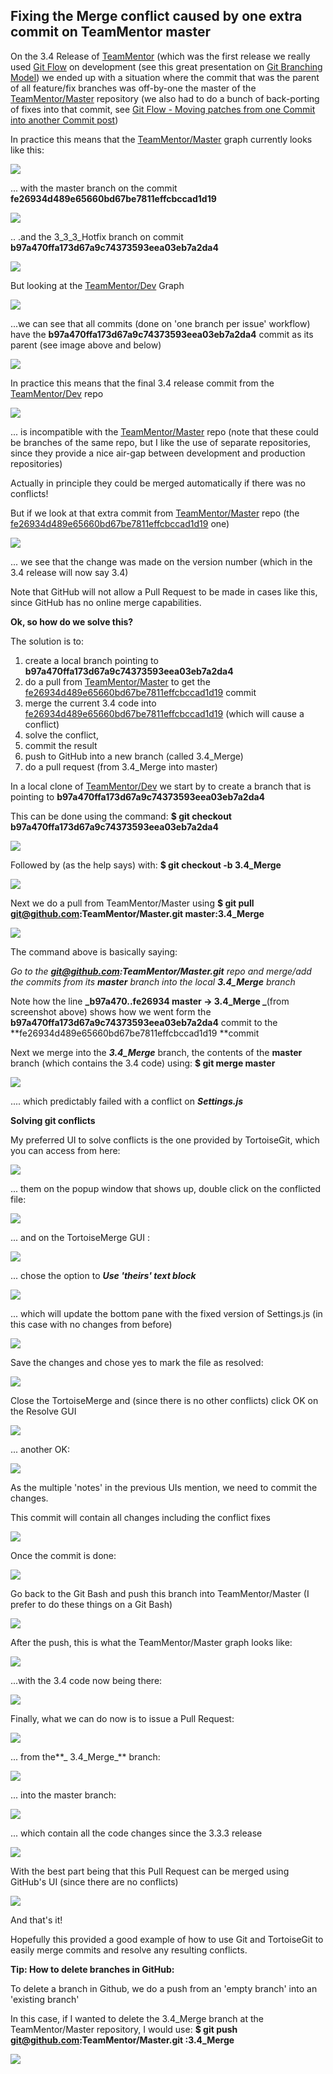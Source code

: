 ## Fixing the Merge conflict caused by one extra commit on TeamMentor master

On the 3.4 Release of [TeamMentor](https://teammentor.net/) (which was the first release we really used [Git Flow](http://nvie.com/posts/a-successful-git-branching-model/) on development (see this great presentation on [Git Branching Model](http://blog.diniscruz.com/2013/05/great-presentation-on-git-branching.html)) we ended up with a situation where the commit that was the parent of all feature/fix branches was off-by-one the master of the [TeamMentor/Master](https://github.com/TeamMentor/Master) repository (we also had to do a bunch of back-porting of fixes into that commit, see [Git Flow - Moving patches from one Commit into another Commit post](http://blog.diniscruz.com/2013/09/git-flow-moving-patches-from-one-commit.html))

In practice this means that the [TeamMentor/Master](https://github.com/TeamMentor/Master) graph currently looks like this:  

![](images/fix-merge-conflict-1.png)

... with the master branch on the commit **fe26934d489e65660bd67be7811effcbccad1d19**  

![](images/fix-merge-conflict-2.png)

.. .and the 3_3_3_Hotfix branch on commit **b97a470ffa173d67a9c74373593eea03eb7a2da4**  

![](images/fix-merge-conflict-3.png)

But looking at the [TeamMentor/Dev](https://github.com/TeamMentor/Dev/) Graph

![](images/fix-merge-conflict-4.png)

...we can see that all commits (done on 'one branch per issue' workflow) have the **b97a470ffa173d67a9c74373593eea03eb7a2da4** commit as its parent (see image above and below)

![](images/fix-merge-conflict-5.png)

In practice this means that the final 3.4 release commit from the [TeamMentor/Dev](https://github.com/TeamMentor/Dev/) repo

![](images/fix-merge-conflict-6.png)

... is incompatible with the [TeamMentor/Master](https://github.com/TeamMentor/Master) repo (note that these could be branches of the same repo, but I like the use of separate repositories, since they provide a nice air-gap between development and production repositories)

Actually in principle they could be merged automatically if there was no conflicts!

But if we look at that extra commit from [TeamMentor/Master](https://github.com/TeamMentor/Master) repo (the [fe26934d489e65660bd67be7811effcbccad1d19](https://github.com/TeamMentor/Master/commit/fe26934d489e65660bd67be7811effcbccad1d19) one)

![](images/fix-merge-conflict-7.png)

... we see that the change was made on the version number (which in the 3.4 release will now say 3.4)

Note that GitHub will not allow a Pull Request to be made in cases like this, since GitHub has no online merge capabilities.

**Ok, so how do we solve this?**  

The solution is to:  


1. create a local branch pointing to **b97a470ffa173d67a9c74373593eea03eb7a2da4**
2. do a pull from [TeamMentor/Master](https://github.com/TeamMentor/Master) to get the [fe26934d489e65660bd67be7811effcbccad1d19](https://github.com/TeamMentor/Master/commit/fe26934d489e65660bd67be7811effcbccad1d19) commit
3. merge the current 3.4 code into [fe26934d489e65660bd67be7811effcbccad1d19](https://github.com/TeamMentor/Master/commit/fe26934d489e65660bd67be7811effcbccad1d19) (which will cause a conflict)
4. solve the conflict,
5. commit the result
6. push to GitHub into a new branch (called 3.4_Merge)
7. do a pull request (from 3.4_Merge into master)


In a local clone of [TeamMentor/Dev](https://github.com/TeamMentor/Dev/)   we start by to create a branch that is pointing to **b97a470ffa173d67a9c74373593eea03eb7a2da4**   

This can be done using the command: **$ git checkout b97a470ffa173d67a9c74373593eea03eb7a2da4**

![](images/image_thumb_25255B12_25255D1.png)

Followed by (as the help says) with: **$ git checkout -b 3.4_Merge**  

![](images/fix-merge-conflict-8.png)

Next we do a pull from TeamMentor/Master using **$ git pull git@github.com:TeamMentor/Master.git master:3.4_Merge**  

![](images/fix-merge-conflict-9.png)

The command above is basically saying:

_Go to the **git@github.com:TeamMentor/Master.git** repo and merge/add the commits from its **master** branch into the local **3.4_Merge** branch_

Note how the line **_b97a470..fe26934  master     -> 3.4_Merge _**(from screenshot above) shows how we went form the **b97a470ffa173d67a9c74373593eea03eb7a2da4** commit to the **fe26934d489e65660bd67be7811effcbccad1d19 **commit

Next we merge into the **_3.4_Merge_** branch, the contents of the **master** branch (which contains the 3.4 code) using: **$ git merge master**  

![](images/fix-merge-conflict-10.png)

.... which predictably failed with a conflict on **_Settings.js_**  

**Solving git conflicts**  

My preferred UI to solve conflicts is the one provided by TortoiseGit, which you can access from here:

![](images/fix-merge-conflict-11.png)

... them on the popup window that shows up, double click on the conflicted file:

![](images/fix-merge-conflict-12.png)

... and on the TortoiseMerge GUI :

![](images/fix-merge-conflict-13.png)

... chose the option to **_Use 'theirs' text block_**  

![](images/fix-merge-conflict-14.png)

... which will update the bottom pane with the fixed version of Settings.js (in this case with no changes from before)

![](images/fix-merge-conflict-15.png)

Save the changes and chose yes to mark the file as resolved:

![](images/fix-merge-conflict-16.png)

Close the TortoiseMerge and (since there is no other conflicts) click OK on the Resolve GUI

![](images/fix-merge-conflict-17.png)

... another OK:

![](images/fix-merge-conflict-18.png)

As the multiple 'notes' in the previous UIs mention, we need to commit the changes.

This commit will contain all changes including the conflict fixes

![](images/fix-merge-conflict-19.png)

Once the commit is done:

![](images/fix-merge-conflict-20.png)

Go back to the Git Bash and push this branch into TeamMentor/Master (I prefer to do these things on a Git Bash)

![](images/fix-merge-conflict-21.png)

After the push, this is what the TeamMentor/Master graph looks like:

![](images/fix-merge-conflict-22.png)

...with the 3.4 code now being there:

![](images/fix-merge-conflict-23.png)

Finally, what we can do now is to issue a Pull Request:

![](images/fix-merge-conflict-24.png)

... from the**_ 3.4_Merge_** branch:

![](images/fix-merge-conflict-25.png)

... into the master branch:

![](images/fix-merge-conflict-26.png)

... which contain all the code changes since the 3.3.3 release

![](images/fix-merge-conflict-27.png)

With the best part being that this Pull Request can be merged using GitHub's UI (since there are no conflicts)

![](images/fix-merge-conflict-28.png)

And that's it!

Hopefully this provided a good example of how to use Git and TortoiseGit to easily merge commits and resolve any resulting conflicts.


**Tip: How to delete branches in GitHub:**  

To delete a branch in Github, we do a push from an 'empty branch' into an 'existing branch'

In this case, if I wanted to delete the 3.4_Merge branch at the TeamMentor/Master repository, I would use: **$ git push git@github.com:TeamMentor/Master.git :3.4_Merge**

![](images/fix-merge-conflict-29.png)
